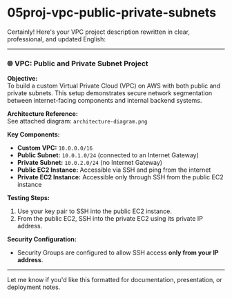 # 05proj-vpc-public-private-subnets

Certainly! Here's your VPC project description rewritten in clear, professional, and updated English:

---

### 🌐 VPC: Public and Private Subnet Project

**Objective:**  
To build a custom Virtual Private Cloud (VPC) on AWS with both public and private subnets. This setup demonstrates secure network segmentation between internet-facing components and internal backend systems.

**Architecture Reference:**  
See attached diagram: `architecture-diagram.png`

**Key Components:**
- **Custom VPC:** `10.0.0.0/16`
- **Public Subnet:** `10.0.1.0/24` (connected to an Internet Gateway)
- **Private Subnet:** `10.0.2.0/24` (no Internet Gateway)
- **Public EC2 Instance:** Accessible via SSH and ping from the internet
- **Private EC2 Instance:** Accessible only through SSH from the public EC2 instance

**Testing Steps:**
1. Use your key pair to SSH into the public EC2 instance.
2. From the public EC2, SSH into the private EC2 using its private IP address.

**Security Configuration:**
- Security Groups are configured to allow SSH access **only from your IP address**.

---

Let me know if you'd like this formatted for documentation, presentation, or deployment notes.
